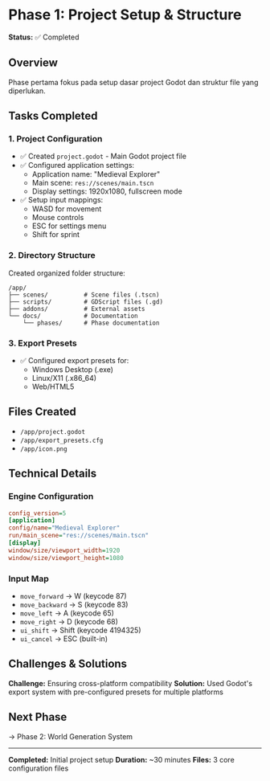 # Phase 1: Project Setup & Structure

**Status:** ✅ Completed

## Overview
Phase pertama fokus pada setup dasar project Godot dan struktur file yang diperlukan.

## Tasks Completed

### 1. Project Configuration
- ✅ Created `project.godot` - Main Godot project file
- ✅ Configured application settings:
  - Application name: "Medieval Explorer"
  - Main scene: `res://scenes/main.tscn`
  - Display settings: 1920x1080, fullscreen mode
- ✅ Setup input mappings:
  - WASD for movement
  - Mouse controls
  - ESC for settings menu
  - Shift for sprint

### 2. Directory Structure
Created organized folder structure:
```
/app/
├── scenes/          # Scene files (.tscn)
├── scripts/         # GDScript files (.gd)
├── addons/          # External assets
└── docs/            # Documentation
    └── phases/      # Phase documentation
```

### 3. Export Presets
- ✅ Configured export presets for:
  - Windows Desktop (.exe)
  - Linux/X11 (.x86_64)
  - Web/HTML5

## Files Created
- `/app/project.godot`
- `/app/export_presets.cfg`
- `/app/icon.png`

## Technical Details

### Engine Configuration
```ini
config_version=5
[application]
config/name="Medieval Explorer"
run/main_scene="res://scenes/main.tscn"
[display]
window/size/viewport_width=1920
window/size/viewport_height=1080
```

### Input Map
- `move_forward` → W (keycode 87)
- `move_backward` → S (keycode 83)
- `move_left` → A (keycode 65)
- `move_right` → D (keycode 68)
- `ui_shift` → Shift (keycode 4194325)
- `ui_cancel` → ESC (built-in)

## Challenges & Solutions

**Challenge:** Ensuring cross-platform compatibility
**Solution:** Used Godot's export system with pre-configured presets for multiple platforms

## Next Phase
→ Phase 2: World Generation System

---
**Completed:** Initial project setup
**Duration:** ~30 minutes
**Files:** 3 core configuration files
